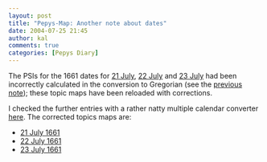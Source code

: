 ```yaml
---
layout: post
title: "Pepys-Map: Another note about dates"
date: 2004-07-25 21:45
author: kal
comments: true
categories: [Pepys Diary]
---
```

The PSIs for the 1661 dates for <a href="http://www.techquila.com/blog/archives/000054.htm">21 July</a>, <a href="http://www.techquila.com/blog/archives/000055.htm">22 July</a> and <a href="http://www.techquila.com/blog/archives/000056.htm">23 July</a> had been incorrectly calculated in the conversion to Gregorian (see the <a href="http://www.techquila.com/blog/archives/000053.html">previous note</a>); these topic maps have been reloaded with corrections.

<!--more-->
I checked the further entries with a rather natty multiple calendar converter <a href="http://www.fourmilab.ch/documents/calendar/">here</a>.
The corrected topics maps are:
<ul>
<li><a href="http://www.techquila.com/blog/archives/16610721.ltm">21 July 1661</a></li>
<li><a href="http://www.techquila.com/blog/archives/16610722.ltm">22 July 1661</a></li>
<li><a href="http://www.techquila.com/blog/archives/16610723.ltm">23 July 1661</a></li>
</ul>

